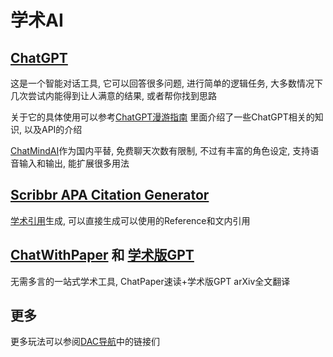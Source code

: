 # 学术AI

## [ChatGPT](https://chat.openai.com/)  
这是一个智能对话工具, 它可以回答很多问题, 进行简单的逻辑任务, 大多数情况下几次尝试内能得到让人满意的结果, 或者帮你找到思路  

关于它的具体使用可以参考[ChatGPT漫游指南](https://anthony-guo.notion.site/ChatGPT-6816619a487e49b5b5c2cd01831d2abb?pvs=25) 里面介绍了一些ChatGPT相关的知识, 以及API的介绍

[ChatMindAI](https://beta.chatmindai.net/explore?invite_code=04c306718298)作为国内平替, 免费聊天次数有限制, 不过有丰富的角色设定, 支持语音输入和输出, 能扩展很多用法

## [Scribbr APA Citation Generator](https://www.scribbr.com/apa-citation-generator/)

[学术引用](https://owl.purdue.edu/owl/research_and_citation/apa_style/apa_style_introduction.html)生成, 可以直接生成可以使用的Reference和文内引用

## [ChatWithPaper](https://chatwithpaper.org/) 和 [学术版GPT](https://academic.chatwithpaper.org/)

无需多言的一站式学术工具, ChatPaper速读+学术版GPT arXiv全文翻译

## 更多

更多玩法可以参阅[DAC导航](https://studyhard.eu.org/)中的链接们